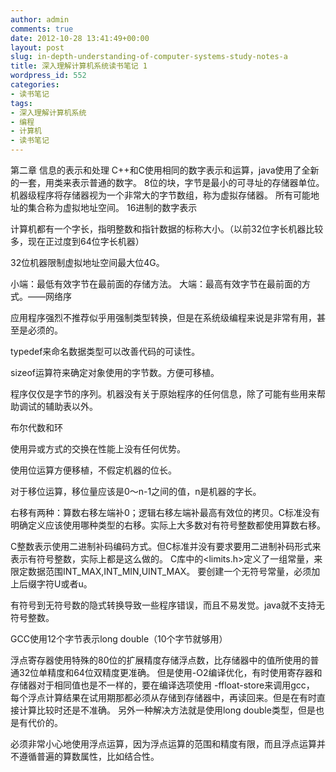 ```yaml
---
author: admin
comments: true
date: 2012-10-28 13:41:49+00:00
layout: post
slug: in-depth-understanding-of-computer-systems-study-notes-a
title: 深入理解计算机系统读书笔记 1
wordpress_id: 552
categories:
- 读书笔记
tags:
- 深入理解计算机系统
- 编程
- 计算机
- 读书笔记
---
```


第二章 信息的表示和处理
C++和C使用相同的数字表示和运算，java使用了全新的一套，用类来表示普通的数字。
8位的块，字节是最小的可寻址的存储器单位。
机器级程序将存储器视为一个非常大的字节数组，称为虚拟存储器。
所有可能地址的集合称为虚拟地址空间。
16进制的数字表示

<!-- more -->计算机都有一个字长，指明整数和指针数据的标称大小。（以前32位字长机器比较多，现在正过度到64位字长机器）
32位机器限制虚拟地址空间最大位4G。

小端：最低有效字节在最前面的存储方法。
大端：最高有效字节在最前面的方式。——网络序

应用程序强烈不推荐似乎用强制类型转换，但是在系统级编程来说是非常有用，甚至是必须的。

typedef来命名数据类型可以改善代码的可读性。

sizeof运算符来确定对象使用的字节数。方便可移植。

程序仅仅是字节的序列。机器没有关于原始程序的任何信息，除了可能有些用来帮助调试的辅助表以外。

布尔代数和环

使用异或方式的交换在性能上没有任何优势。

使用位运算方便移植，不假定机器的位长。

对于移位运算，移位量应该是0～n-1之间的值，n是机器的字长。

右移有两种：算数右移左端补0；逻辑右移左端补最高有效位的拷贝。C标准没有明确定义应该使用哪种类型的右移。实际上大多数对有符号整数都使用算数右移。

C整数表示使用二进制补码编码方式。但C标准并没有要求要用二进制补码形式来表示有符号整数，实际上都是这么做的。
C库中的<limits.h>定义了一组常量，来限定数据范围INT_MAX,INT_MIN,UINT_MAX。
要创建一个无符号常量，必须加上后缀字符U或者u。

有符号到无符号数的隐式转换导致一些程序错误，而且不易发觉。java就不支持无符号整数。

GCC使用12个字节表示long double（10个字节就够用）

浮点寄存器使用特殊的80位的扩展精度存储浮点数，比存储器中的值所使用的普通32位单精度和64位双精度更准确。
但是使用-O2编译优化，有时使用寄存器和存储器对于相同值也是不一样的，要在编译选项使用 -ffloat-store来调用gcc，
每个浮点计算结果在试用期那都必须从存储到存储器中，再读回来。但是在有时直接计算比较时还是不准确。
另外一种解决方法就是使用long double类型，但是也是有代价的。

必须非常小心地使用浮点运算，因为浮点运算的范围和精度有限，而且浮点运算并不遵循普遍的算数属性，比如结合性。
